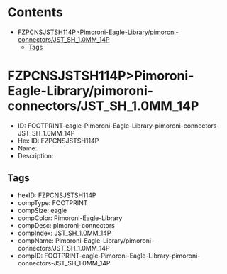 



Contents
========

* [FZPCNSJSTSH114P>Pimoroni-Eagle-Library/pimoroni-connectors/JST_SH_1.0MM_14P](#fzpcnsjstsh114ppimoroni-eagle-librarypimoroni-connectorsjst_sh_10mm_14p)
	* [Tags](#tags)

# FZPCNSJSTSH114P>Pimoroni-Eagle-Library/pimoroni-connectors/JST_SH_1.0MM_14P

- ID: FOOTPRINT-eagle-Pimoroni-Eagle-Library-pimoroni-connectors-JST_SH_1.0MM_14P
- Hex ID: FZPCNSJSTSH114P
- Name: 
- Description: 

## Tags

- hexID: FZPCNSJSTSH114P
- oompType: FOOTPRINT
- oompSize: eagle
- oompColor: Pimoroni-Eagle-Library
- oompDesc: pimoroni-connectors
- oompIndex: JST_SH_1.0MM_14P
- oompName: Pimoroni-Eagle-Library/pimoroni-connectors/JST_SH_1.0MM_14P
- oompID: FOOTPRINT-eagle-Pimoroni-Eagle-Library-pimoroni-connectors-JST_SH_1.0MM_14P
